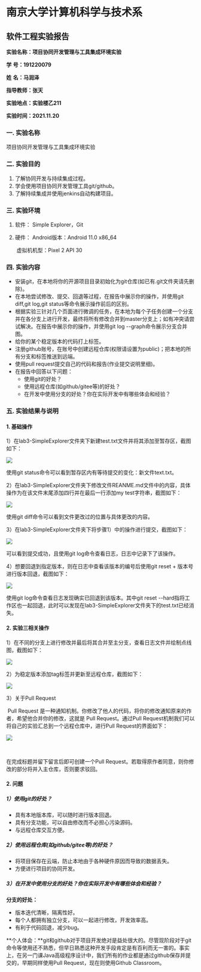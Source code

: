 # 南京大学计算机科学与技术系

## 软件工程实验报告

**实验名称：项目协同开发管理与工具集成环境实验**                

**学**  **号：191220079**                 

**姓**  **名：马润泽**                 

**指导教师：张天**                 

**实验地点：实验楼乙211**                 

**实验时间：2021.11.20**  



### 一. 实验名称

项目协同开发管理与工具集成环境实验



### 二. 实验目的

1. 了解协同开发与持续集成过程。
2. 学会使用项目协同开发管理工具git/github。
3. 了解持续集成并使用jenkins自动构建项目。



### 三. 实验环境

1. 软件： Simple Explorer，Git

2. 硬件： Android版本：Android 11.0 x86_64

   ​			 虚拟机机型：Pixel 2 API 30



### 四. 实验内容

- 安装git，在本地将你的开源项目目录初始化为git仓库(如已有.git文件夹请先删除)。
- 在本地尝试修改、提交、回退等过程，在报告中展示你的操作，并使用git diff,git log,git status等命令展示操作前后的区别。
- 根据实验三针对几个页面进行微调的任务，在本地为每个子任务创建一个分支并在各分支上进行开发，最终将所有修改合并到master分支上；如有冲突请尝试解决。在报告中展示你的操作，并使用git log --graph命令展示分支合并图。
- 给你的某个稳定版本的代码打上标签。
- 注册github账号，在账号中创建远程仓库(权限请设置为public)；把本地的所有分支和标签推送到远端。
- 使用pull request提交自己的代码和报告(作业提交说明里细)。
- 在报告中回答以下问题：
  - 使用git的好处？
  - 使用远程仓库(如github/gitee等)的好处？
  - 在开发中使用分支的好处？你在实际开发中有哪些体会和经验？



### 五. 实验结果与说明

#### 1. 基础操作

1）在lab3-SimpleExplorer文件夹下新建test.txt文件并将其添加至暂存区，截图如下：

![](https://raw.githubusercontent.com/Mars-Z777/NJU-SE2021-autumn-Lab6/main/Report/191220079-%E9%A9%AC%E6%B6%A6%E6%B3%BD/ref/add.png)

使用git status命令可以看到暂存区内有等待提交的变化：新文件text.txt。

2）在lab3-SimpleExplorer文件夹下修改文件REANME.md文件中的内容，具体操作为在该文件末尾添加四行并在最后一行添加my test字符串，截图如下：

![](https://raw.githubusercontent.com/Mars-Z777/NJU-SE2021-autumn-Lab6/main/Report/191220079-%E9%A9%AC%E6%B6%A6%E6%B3%BD/ref/modify.png)

使用git diff命令可以看到文件更改过的位置与具体更改的内容。

3）在lab3-SimpleExplorer文件夹下将步骤1）中的操作进行提交，截图如下：

![](https://raw.githubusercontent.com/Mars-Z777/NJU-SE2021-autumn-Lab6/main/Report/191220079-%E9%A9%AC%E6%B6%A6%E6%B3%BD/ref/commit.png)

可以看到提交成功，且使用git log命令查看日志，日志中记录下了该操作。

4）想要回退到指定版本，则在日志中查看该版本的编号后使用git reset + 版本号进行版本回退，截图如下：

![](https://raw.githubusercontent.com/Mars-Z777/NJU-SE2021-autumn-Lab6/main/Report/191220079-%E9%A9%AC%E6%B6%A6%E6%B3%BD/ref/reset.png)

使用git log命令查看日志发现确实已回退到该版本。其中git reset --hard指将工作区也一起回退，此时可以发现在lab3-SimpleExplorer文件夹下的test.txt已经消失。



#### 2. 实验三相关操作

1）在不同的分支上进行修改并最后将其合并至主分支，查看日志文件并绘制点线图，截图如下：

![](https://raw.githubusercontent.com/Mars-Z777/NJU-SE2021-autumn-Lab6/main/Report/191220079-%E9%A9%AC%E6%B6%A6%E6%B3%BD/ref/log.png)

2）为稳定版本添加tag标签并更新至远程仓库，截图如下：

![](https://raw.githubusercontent.com/Mars-Z777/NJU-SE2021-autumn-Lab6/main/Report/191220079-%E9%A9%AC%E6%B6%A6%E6%B3%BD/ref/tag.png)

3）关于Pull Request

​		Pull Request 是一种通知机制。你修改了他人的代码，将你的修改通知原来的作者，希望他合并你的修改，这就是 Pull Request。通过Pull Request机制我们可以将自己的实验汇总到一个远程仓库中，进行Pull Request的界面如下：

![](https://raw.githubusercontent.com/Mars-Z777/NJU-SE2021-autumn-Lab6/main/Report/191220079-%E9%A9%AC%E6%B6%A6%E6%B3%BD/ref/pr.png)

​		

在完成标题并留下留言后即可创建一个Pull Request。若取得原作者同意，则你修改的部分将并入主仓库，否则要求驳回。



#### 2. 问题

##### 1）使用git的好处？

- 具有本地版本库，可以随时进行版本回退。
- 具有分支功能，可以自由修改而不必担心污染源码。
- 与远程仓库交互方便。

##### 2）使用远程仓库(如github/gitee等)的好处？

- 将项目保存在云端，防止本地由于各种硬件原因而导致的数据丢失。
- 方便进行项目的协同开发。

##### 3）在开发中使用分支的好处？你在实际开发中有哪些体会和经验？

**分支的好处：**

- 版本迭代清晰，隔离性好。
- 每个人都拥有独立分支，可以一起进行修改，开发效率高。
- 有利于代码回退，减少bug。

**个人体会：**git和github对于项目开发绝对是益处很大的。尽管现阶段对于git命令等使用还不熟悉，但早日熟悉这种开发手段肯定是有百利而无一害的。事实上，在另一门课Java高级程序设计中，我们所有的作业都是通过github保存并提交的，早期同样使用Pull Request，现在则使用Github Classroom。
